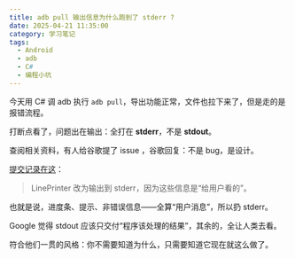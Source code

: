 ```yaml
---
title: adb pull 输出信息为什么跑到了 stderr ?
date: 2025-04-21 11:35:00  
category: 学习笔记  
tags:  
  - Android  
  - adb  
  - C#  
  - 编程小坑  
---
```


今天用 C# 调 adb 执行 `adb pull`，导出功能正常，文件也拉下来了，但是走的是报错流程。

打断点看了，问题出在输出：全打在 **stderr**，不是 **stdout**。

查阅相关资料，有人给谷歌提了 issue ，谷歌回复：不是 bug，是设计。

[提交记录在这](https://android-review.googlesource.com/c/platform/packages/modules/adb/+/3019947)：

> LinePrinter 改为输出到 stderr，因为这些信息是“给用户看的”。

也就是说，进度条、提示、非错误信息——全算“用户消息”，所以扔 stderr。

Google 觉得 stdout 应该只交付“程序该处理的结果”，其余的，全让人类去看。

符合他们一贯的风格：你不需要知道为什么，只需要知道它现在就这么做了。